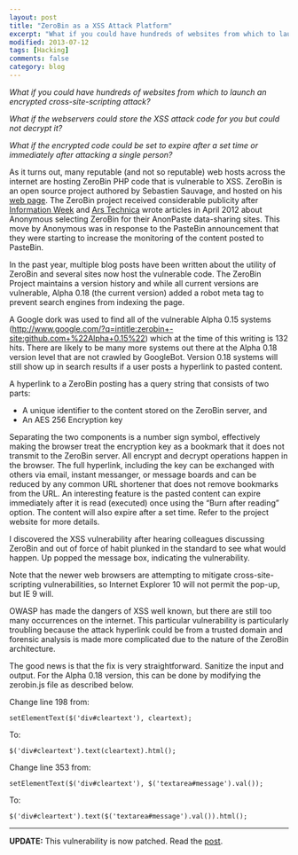 ```yaml
---
layout: post
title: "ZeroBin as a XSS Attack Platform"
excerpt: "What if you could have hundreds of websites from which to launch an encrypted cross-site-scripting attack?"
modified: 2013-07-12
tags: [Hacking]
comments: false
category: blog
---
```


<em>What if you could have hundreds of websites from which to launch an encrypted cross-site-scripting attack?</em>

<em>What if the webservers could store the XSS attack code for you but could not decrypt it?</em>

<em>What if the encrypted code could be set to expire after a set time or immediately after attacking a single person?</em>

As it turns out, many reputable (and not so reputable) web hosts across the internet are hosting ZeroBin PHP code that is vulnerable to XSS.  ZeroBin is an open source project authored by Sebastien Sauvage, and hosted on his <a href="http://sebsauvage.net/wiki/doku.php?id=php:zerobin" target="_blank" rel="noreferrer noopener">web page</a>.  The ZeroBin project received considerable publicity after <a href="http://www.informationweek.com/security/vulnerabilities/anonymous-builds-new-haven-for-stolen-da/232900590" target="_blank" rel="noreferrer noopener">Information Week</a> and <a href="http://arstechnica.com/information-technology/2012/04/anonymous-builds-its-own-pastebin-like-site/" target="_blank" rel="noreferrer noopener">Ars Technica</a> wrote articles in April 2012 about Anonymous selecting ZeroBin for their AnonPaste data-sharing sites.  This move by Anonymous was in response to the PasteBin announcement that they were starting to increase the monitoring of the content posted to PasteBin.

In the past year, multiple blog posts have been written about the utility of ZeroBin and several sites now host the vulnerable code.  The ZeroBin Project maintains a version history and while all current versions are vulnerable, Alpha 0.18 (the current version) added a robot meta tag to prevent search engines from indexing the page.

A Google dork was used to find all of the vulnerable Alpha 0.15 systems (http://www.google.com/?q=intitle:zerobin+-site:github.com+%22Alpha+0.15%22) which at the time of this writing is 132 hits.  There are likely to be many more systems out there at the Alpha 0.18 version level that are not crawled by GoogleBot.  Version 0.18 systems will still show up in search results if a user posts a hyperlink to pasted content.

A hyperlink to a ZeroBin posting has a query string that consists of two parts:

* A unique identifier to the content stored on the ZeroBin server, and
* An AES 256 Encryption key

Separating the two components is a number sign symbol, effectively making the browser treat the encryption key as a bookmark that it does not transmit to the ZeroBin server.  All encrypt and decrypt operations happen in the browser.  The full hyperlink, including the key can be exchanged with others via email, instant messanger, or message boards and can be reduced by any common URL shortener that does not remove bookmarks from the URL.  An interesting feature is the pasted content can expire immediately after it is read (executed) once using the “Burn after reading” option.  The content will also expire after a set time.  Refer to the project website for more details.

I discovered the XSS vulnerability after hearing colleagues discussing ZeroBin and out of force of habit plunked in the standard <script>Alert("XSS")</script> to see what would happen.  Up popped the message box, indicating the vulnerability.

Note that the newer web browsers are attempting to mitigate cross-site-scripting vulnerabilities, so Internet Explorer 10 will not permit the pop-up, but IE 9 will.

OWASP has made the dangers of XSS well known, but there are still too many occurrences on the internet.  This particular vulnerability is particularly troubling because the attack hyperlink could be from a trusted domain and forensic analysis is made more complicated due to the nature of the ZeroBin architecture.

The good news is that the fix is very straightforward. Sanitize the input and output.  For the Alpha 0.18 version, this can be done by modifying the zerobin.js file as described below.

Change line 198 from:

```
setElementText($('div#cleartext'), cleartext);
```

To:

```
$('div#cleartext').text(cleartext).html();
```

Change line 353 from:

```
setElementText($('div#cleartext'), $('textarea#message').val());
```

To:

```
$('div#cleartext').text($('textarea#message').val()).html();
```

----------

**UPDATE:** This vulnerability is now patched. Read the [post](/blog/zerobin-xss-vulnerability-patched-in-0-19/).
